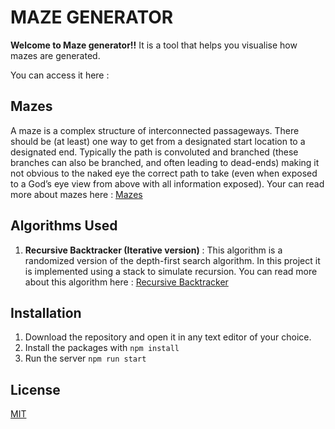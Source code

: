 # MAZE GENERATOR
**Welcome to Maze generator!!** It is a tool that helps you visualise how mazes are generated.

You can access it here : 

## Mazes
A maze is a complex structure of interconnected passageways. There should be (at least) one way to get from a designated start location to a designated end. Typically the path is convoluted and branched (these branches can also be branched, and often leading to dead-ends) making it not obvious to the naked eye the correct path to take (even when exposed to a God’s eye view from above with all information exposed).
Your can read more about mazes here : [Mazes](https://datagenetics.com/blog/november22015/index.html)

## Algorithms Used

1. **Recursive Backtracker (Iterative version)** : This algorithm is a randomized version of the depth-first search algorithm. In this project it is implemented using a stack to simulate recursion. You can read more about this algorithm here : [Recursive Backtracker](https://en.wikipedia.org/wiki/Maze_generation_algorithm)

## Installation
1. Download the repository and open it in any text editor of your choice.
2. Install the packages with `npm install`
3. Run the server `npm run start`

## License
[MIT](https://choosealicense.com/licenses/mit/)

